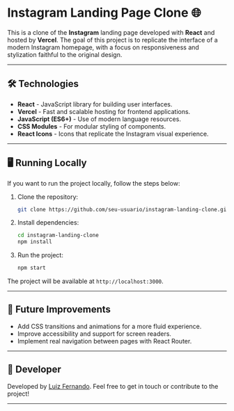 # Instagram Landing Page Clone 🌐

This is a clone of the **Instagram** landing page developed with **React** and hosted by **Vercel**. The goal of this project is to replicate the interface of a modern Instagram homepage, with a focus on responsiveness and stylization faithful to the original design.

---

## 🛠️ Technologies

- **React** - JavaScript library for building user interfaces.
- **Vercel** - Fast and scalable hosting for frontend applications.
- **JavaScript (ES6+)** - Use of modern language resources.
- **CSS Modules** - For modular styling of components.
- **React Icons** - Icons that replicate the Instagram visual experience.

---

## 🖥️ Running Locally

If you want to run the project locally, follow the steps below:

1. Clone the repository:

    ```bash
    git clone https://github.com/seu-usuario/instagram-landing-clone.git
    ```

2. Install dependencies:

    ```bash
    cd instagram-landing-clone
    npm install
    ```

3. Run the project:

    ```bash
    npm start
    ```

The project will be available at `http://localhost:3000`.

---

## 📝 Future Improvements

- Add CSS transitions and animations for a more fluid experience.
- Improve accessibility and support for screen readers.
- Implement real navigation between pages with React Router.

---

## 👤 Developer

Developed by [Luiz Fernando](https://github.com/luuizfernando). Feel free to get in touch or contribute to the project!

---
